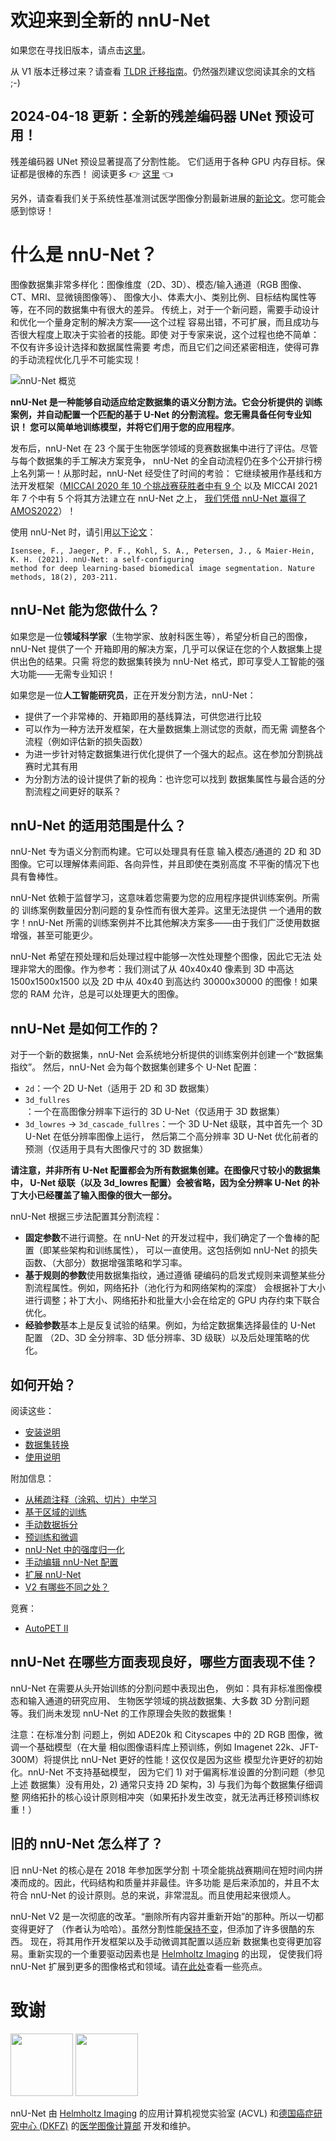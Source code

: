 # 欢迎来到全新的 nnU-Net

如果您在寻找旧版本，请点击[这里](https://github.com/MIC-DKFZ/nnUNet/tree/nnunetv1)。

从 V1 版本迁移过来？请查看 [TLDR 迁移指南](documentation/tldr_migration_guide_from_v1_zh.md)。仍然强烈建议您阅读其余的文档 ;-)

## **2024-04-18 更新：全新的残差编码器 UNet 预设可用！**

残差编码器 UNet 预设显著提高了分割性能。
它们适用于各种 GPU 内存目标。保证都是很棒的东西！
阅读更多 :point_right: [这里](documentation/resenc_presets_zh.md) :point_left:

另外，请查看我们关于系统性基准测试医学图像分割最新进展的[新论文](https://arxiv.org/pdf/2404.09556.pdf)。您可能会感到惊讶！

# 什么是 nnU-Net？

图像数据集非常多样化：图像维度（2D、3D）、模态/输入通道（RGB 图像、CT、MRI、显微镜图像等）、
图像大小、体素大小、类别比例、目标结构属性等等，在不同的数据集中有很大的差异。
传统上，对于一个新问题，需要手动设计和优化一个量身定制的解决方案——这个过程
容易出错，不可扩展，而且成功与否很大程度上取决于实验者的技能。即使
对于专家来说，这个过程也绝不简单：不仅有许多设计选择和数据属性需要
考虑，而且它们之间还紧密相连，使得可靠的手动流程优化几乎不可能实现！

![nnU-Net 概览](documentation/assets/nnU-Net_overview.png)

**nnU-Net 是一种能够自动适应给定数据集的语义分割方法。它会分析提供的
训练案例，并自动配置一个匹配的基于 U-Net 的分割流程。您无需具备任何专业知识！
您可以简单地训练模型，并将它们用于您的应用程序**。

发布后，nnU-Net 在 23 个属于生物医学领域的竞赛数据集中进行了评估。尽管与每个数据集的手工解决方案竞争，
nnU-Net 的全自动流程仍在多个公开排行榜上名列第一！从那时起，nnU-Net 经受住了时间的考验：
它继续被用作基线和方法开发框架（[MICCAI 2020 年 10 个挑战赛获胜者中有 9 个](https://arxiv.org/abs/2101.00232)
以及 MICCAI 2021 年 7 个中有 5 个将其方法建立在 nnU-Net 之上，
 [我们凭借 nnU-Net 赢得了 AMOS2022](https://amos22.grand-challenge.org/final-ranking/)）！

使用 nnU-Net 时，请引用[以下论文](https://www.google.com/url?q=https://www.nature.com/articles/s41592-020-01008-z&sa=D&source=docs&ust=1677235958581755&usg=AOvVaw3dWL0SrITLhCJUBiNIHCQO)：

    Isensee, F., Jaeger, P. F., Kohl, S. A., Petersen, J., & Maier-Hein, K. H. (2021). nnU-Net: a self-configuring
    method for deep learning-based biomedical image segmentation. Nature methods, 18(2), 203-211.

## nnU-Net 能为您做什么？

如果您是一位**领域科学家**（生物学家、放射科医生等），希望分析自己的图像，nnU-Net 提供了一个
开箱即用的解决方案，几乎可以保证在您的个人数据集上提供出色的结果。只需
将您的数据集转换为 nnU-Net 格式，即可享受人工智能的强大功能——无需专业知识！

如果您是一位**人工智能研究员**，正在开发分割方法，nnU-Net：

- 提供了一个非常棒的、开箱即用的基线算法，可供您进行比较
- 可以作为一种方法开发框架，在大量数据集上测试您的贡献，而无需
调整各个流程（例如评估新的损失函数）
- 为进一步针对特定数据集进行优化提供了一个强大的起点。这在参加分割挑战赛时尤其有用
- 为分割方法的设计提供了新的视角：也许您可以找到
数据集属性与最合适的分割流程之间更好的联系？

## nnU-Net 的适用范围是什么？

nnU-Net 专为语义分割而构建。它可以处理具有任意
输入模态/通道的 2D 和 3D 图像。它可以理解体素间距、各向异性，并且即使在类别高度
不平衡的情况下也具有鲁棒性。

nnU-Net 依赖于监督学习，这意味着您需要为您的应用程序提供训练案例。所需的
训练案例数量因分割问题的复杂性而有很大差异。这里无法提供
一个通用的数字！nnU-Net 所需的训练案例并不比其他解决方案多——由于我们广泛使用数据增强，甚至可能更少。

nnU-Net 希望在预处理和后处理过程中能够一次性处理整个图像，因此它无法
处理非常大的图像。作为参考：我们测试了从 40x40x40 像素到 3D 中高达 1500x1500x1500
以及 2D 中从 40x40 到高达约 30000x30000 的图像！如果您的 RAM 允许，总是可以处理更大的图像。

## nnU-Net 是如何工作的？

对于一个新的数据集，nnU-Net 会系统地分析提供的训练案例并创建一个“数据集指纹”。
然后，nnU-Net 会为每个数据集创建多个 U-Net 配置：

- `2d`：一个 2D U-Net（适用于 2D 和 3D 数据集）
- `3d_fullres`：一个在高图像分辨率下运行的 3D U-Net（仅适用于 3D 数据集）
- `3d_lowres` → `3d_cascade_fullres`：一个 3D U-Net 级联，其中首先一个 3D U-Net 在低分辨率图像上运行，
然后第二个高分辨率 3D U-Net 优化前者的预测（仅适用于具有大图像尺寸的 3D 数据集）

**请注意，并非所有 U-Net 配置都会为所有数据集创建。在图像尺寸较小的数据集中，
U-Net 级联（以及 3d_lowres 配置）会被省略，因为全分辨率
U-Net 的补丁大小已经覆盖了输入图像的很大一部分。**

nnU-Net 根据三步法配置其分割流程：

- **固定参数**不进行调整。在 nnU-Net 的开发过程中，我们确定了一个鲁棒的配置（即某些架构和训练属性），
可以一直使用。这包括例如 nnU-Net 的损失函数、（大部分）数据增强策略和学习率。
- **基于规则的参数**使用数据集指纹，通过遵循
硬编码的启发式规则来调整某些分割流程属性。例如，网络拓扑（池化行为和网络架构的深度）
会根据补丁大小进行调整；补丁大小、网络拓扑和批量大小会在给定的 GPU
内存约束下联合优化。
- **经验参数**基本上是反复试验的结果。例如，为给定数据集选择最佳的 U-Net 配置
（2D、3D 全分辨率、3D 低分辨率、3D 级联）以及后处理策略的优化。

## 如何开始？

阅读这些：

- [安装说明](documentation/installation_instructions_zh.md)
- [数据集转换](documentation/dataset_format_zh.md)
- [使用说明](documentation/how_to_use_nnunet_zh.md)

附加信息：

- [从稀疏注释（涂鸦、切片）中学习](documentation/ignore_label_zh.md)
- [基于区域的训练](documentation/region_based_training_zh.md)
- [手动数据拆分](documentation/manual_data_splits_zh.md)
- [预训练和微调](documentation/pretraining_and_finetuning_zh.md)
- [nnU-Net 中的强度归一化](documentation/explanation_normalization_zh.md)
- [手动编辑 nnU-Net 配置](documentation/explanation_plans_files_zh.md)
- [扩展 nnU-Net](documentation/extending_nnunet_zh.md)
- [V2 有哪些不同之处？](documentation/changelog_zh.md)

竞赛：

- [AutoPET II](documentation/competitions/AutoPETII_zh.md)

[//]: # (- [忽略标签]&#40;documentation/ignore_label.md&#41;)

## nnU-Net 在哪些方面表现良好，哪些方面表现不佳？

nnU-Net 在需要从头开始训练的分割问题中表现出色，
例如：具有非标准图像模态和输入通道的研究应用、
生物医学领域的挑战数据集、大多数 3D 分割问题等。我们尚未发现
nnU-Net 的工作原理会失败的数据集！

注意：在标准分割
问题上，例如 ADE20k 和 Cityscapes 中的 2D RGB 图像，微调一个基础模型（在大量
相似图像语料库上预训练，例如 Imagenet 22k、JFT-300M）将提供比 nnU-Net 更好的性能！这仅仅是因为这些
模型允许更好的初始化。nnU-Net 不支持基础模型，
因为它们 1) 对于偏离标准设置的分割问题（参见上述
数据集）没有用处，2) 通常只支持 2D 架构，3) 与我们为每个数据集仔细调整
网络拓扑的核心设计原则相冲突（如果拓扑发生改变，就无法再迁移预训练权重！）

## 旧的 nnU-Net 怎么样了？

旧 nnU-Net 的核心是在 2018 年参加医学分割
十项全能挑战赛期间在短时间内拼凑而成的。因此，代码结构和质量并非最佳。许多功能
是后来添加的，并且不太符合 nnU-Net 的设计原则。总的来说，非常混乱。而且使用起来很烦人。

nnU-Net V2 是一次彻底的改革。“删除所有内容并重新开始”的那种。所以一切都变得更好了
（作者认为哈哈）。虽然分割性能[保持不变](https://docs.google.com/spreadsheets/d/13gqjIKEMPFPyMMMwA1EML57IyoBjfC3-QCTn4zRN_Mg/edit?usp=sharing)，但添加了许多很酷的东西。
现在，将其用作开发框架以及手动微调其配置以适应新
数据集也变得更加容易。重新实现的一个重要驱动因素也是 [Helmholtz Imaging](http://helmholtz-imaging.de) 的出现，
促使我们将 nnU-Net 扩展到更多的图像格式和领域。请[在此处](documentation/changelog.md)查看一些亮点。

# 致谢

<img src="documentation/assets/HI_Logo.png" height="100px" />

<img src="documentation/assets/dkfz_logo.png" height="100px" />

nnU-Net 由 [Helmholtz Imaging](http://helmholtz-imaging.de) 的应用计算机视觉实验室 (ACVL)
和[德国癌症研究中心 (DKFZ)](https://www.dkfz.de/en/index.html) 的[医学图像计算部](https://www.dkfz.de/en/mic/index.php) 开发和维护。
